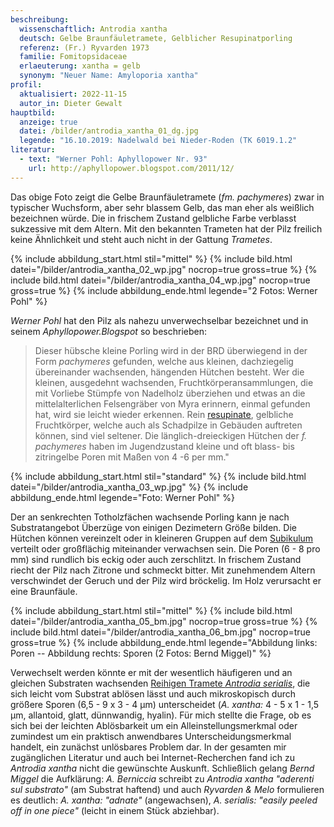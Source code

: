 ```yaml
---
beschreibung:
  wissenschaftlich: Antrodia xantha
  deutsch: Gelbe Braunfäuletramete, Gelblicher Resupinatporling
  referenz: (Fr.) Ryvarden 1973
  familie: Fomitopsidaceae
  erlaeuterung: xantha = gelb
  synonym: "Neuer Name: Amyloporia xantha"
profil:
  aktualisiert: 2022-11-15
  autor_in: Dieter Gewalt
hauptbild:
  anzeige: true
  datei: /bilder/antrodia_xantha_01_dg.jpg
  legende: "16.10.2019: Nadelwald bei Nieder-Roden (TK 6019.1.2"
literatur:
  - text: "Werner Pohl: Aphyllopower Nr. 93"
    url: http://aphyllopower.blogspot.com/2011/12/
---
```

Das obige Foto zeigt die Gelbe Braunfäuletramete (*fm. pachymeres*) zwar in typischer Wuchsform, aber sehr blassem Gelb, das man eher als weißlich bezeichnen würde. Die in frischem Zustand gelbliche Farbe verblasst sukzessive mit dem Altern. Mit den bekannten Trameten hat der Pilz freilich keine Ähnlichkeit und steht auch nicht in der Gattung *Trametes*.

{% include abbildung_start.html stil="mittel" %}
{% include bild.html datei="/bilder/antrodia_xantha_02_wp.jpg" nocrop=true gross=true %}
{% include bild.html datei="/bilder/antrodia_xantha_04_wp.jpg" nocrop=true gross=true %}
{% include abbildung_ende.html legende="2 Fotos: Werner Pohl" %}

*Werner Pohl* hat den Pilz als nahezu unverwechselbar bezeichnet und in seinem *Aphyllopower.Blogspot* so beschrieben:

> Dieser hübsche kleine Porling wird in der BRD überwiegend in der Form *pachymeres* gefunden, welche aus kleinen, dachziegelig übereinander wachsenden, hängenden Hütchen besteht. Wer die kleinen, ausgedehnt wachsenden, Fruchtkörperansammlungen, die mit Vorliebe Stümpfe von Nadelholz überziehen und etwas an die mittelalterlichen Felsengräber von Myra erinnern, einmal gefunden hat, wird sie leicht wieder erkennen. Rein [resupinate](resupinat "Glossar"), gelbliche Fruchtkörper, welche auch als Schadpilze in Gebäuden auftreten können, sind viel seltener. Die länglich-dreieckigen Hütchen der *f. pachymeres* haben im Jugendzustand kleine und oft blass- bis zitringelbe Poren mit Maßen von 4 -6 per mm."

{% include abbildung_start.html stil="standard" %}
{% include bild.html datei="/bilder/antrodia_xantha_03_wp.jpg" %}
{% include abbildung_ende.html legende="Foto: Werner Pohl" %}

Der an senkrechten Totholzfächen wachsende Porling kann je nach Substratangebot Überzüge von einigen Dezimetern Größe bilden. Die Hütchen können vereinzelt oder in kleineren Gruppen auf dem [Subikulum](Subikulum "Glossar") verteilt oder großflächig miteinander verwachsen sein. Die Poren (6 - 8 pro mm) sind rundlich bis eckig oder auch zerschlitzt. In frischem Zustand riecht der Pilz nach Zitrone und schmeckt bitter. Mit zunehmendem Altern verschwindet der Geruch und der Pilz wird bröckelig. Im Holz verursacht er eine Braunfäule.

{% include abbildung_start.html stil="mittel" %}
{% include bild.html datei="/bilder/antrodia_xantha_05_bm.jpg" nocrop=true gross=true %}
{% include bild.html datei="/bilder/antrodia_xantha_06_bm.jpg" nocrop=true gross=true %}
{% include abbildung_ende.html legende="Abbildung links: Poren -- Abbildung rechts: Sporen (2 Fotos: Bernd Miggel)" %}

Verwechselt werden könnte er mit der wesentlich häufigeren und an gleichen Substraten wachsenden [Reihigen Tramete *Antrodia serialis*](/pilze/antrodia-serialis-reihige-tramete), die sich leicht vom Substrat ablösen lässt und auch mikroskopisch durch größere Sporen (6,5 - 9 x 3 - 4 µm) unterscheidet (*A. xantha:* 4 - 5 x 1 - 1,5 µm, allantoid, glatt, dünnwandig, hyalin). Für mich stellte die Frage, ob es sich bei der leichten Ablösbarkeit um ein Alleinstellungsmerkmal oder zumindest um ein praktisch anwendbares Unterscheidungsmerkmal handelt, ein zunächst unlösbares Problem dar. In der gesamten mir zugänglichen Literatur und auch bei Internet-Recherchen fand ich zu *Antrodia xantha* nicht die gewünschte Auskunft. Schließlich gelang *Bernd Miggel*  die Aufklärung: *A. Berniccia* schreibt zu *Antrodia xantha "aderenti sul substrato"* (am Substrat haftend) und auch *Ryvarden & Melo* formulieren es deutlich: *A. xantha: "adnate"* (angewachsen), *A. serialis: "easily peeled off in one piece"* (leicht in einem Stück abziehbar).
